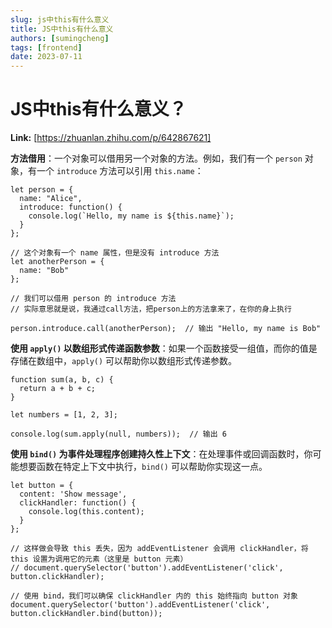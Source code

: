 ```yaml
---
slug: js中this有什么意义
title: JS中this有什么意义
authors: [sumingcheng]
tags: [frontend]
date: 2023-07-11
---
```


# JS中this有什么意义？



 **Link:** [https://zhuanlan.zhihu.com/p/642867621]



**方法借用**：一个对象可以借用另一个对象的方法。例如，我们有一个 `person` 对象，有一个 `introduce` 方法可以引用 `this.name`：

```
let person = {
  name: "Alice",
  introduce: function() {
    console.log(`Hello, my name is ${this.name}`);
  }
};

// 这个对象有一个 name 属性，但是没有 introduce 方法
let anotherPerson = {
  name: "Bob"
};

// 我们可以借用 person 的 introduce 方法
// 实际意思就是说，我通过call方法，把person上的方法拿来了，在你的身上执行

person.introduce.call(anotherPerson);  // 输出 "Hello, my name is Bob"

```

**使用 `apply()` 以数组形式传递函数参数**：如果一个函数接受一组值，而你的值是存储在数组中，`apply()` 可以帮助你以数组形式传递参数。

```
function sum(a, b, c) {
  return a + b + c;
}

let numbers = [1, 2, 3];

console.log(sum.apply(null, numbers));  // 输出 6

```

**使用 `bind()` 为事件处理程序创建持久性上下文**：在处理事件或回调函数时，你可能想要函数在特定上下文中执行，`bind()` 可以帮助你实现这一点。

```
let button = {
  content: 'Show message',
  clickHandler: function() { 
    console.log(this.content); 
  }
};

// 这样做会导致 this 丢失，因为 addEventListener 会调用 clickHandler，将 this 设置为调用它的元素（这里是 button 元素）
// document.querySelector('button').addEventListener('click', button.clickHandler); 

// 使用 bind，我们可以确保 clickHandler 内的 this 始终指向 button 对象
document.querySelector('button').addEventListener('click', button.clickHandler.bind(button));

```